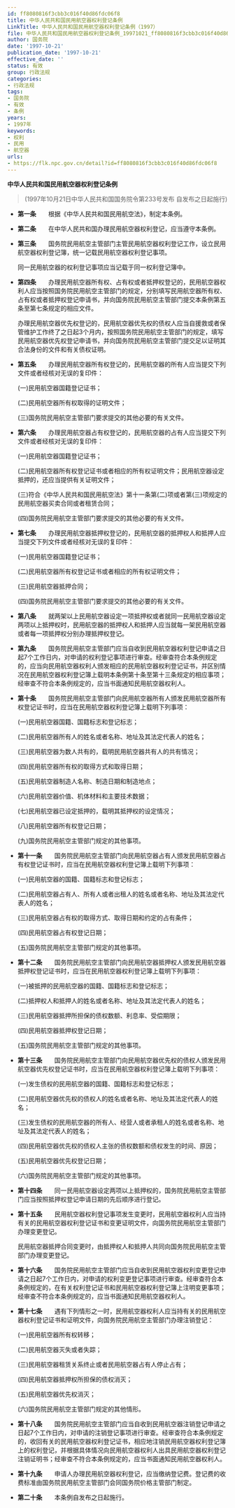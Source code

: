```yaml
---
id: ff8080816f3cbb3c016f40d86fdc06f8
title: 中华人民共和国民用航空器权利登记条例
LinkTitle: 中华人民共和国民用航空器权利登记条例（1997）
file: 中华人民共和国民用航空器权利登记条例_19971021_ff8080816f3cbb3c016f40d86fdc06f8.docx
author: 国务院
date: '1997-10-21'
publication_date: '1997-10-21'
effective_date: ''
status: 有效
group: 行政法规
categories:
- 行政法规
tags:
- 国务院
- 有效
- 条例
years:
- 1997年
keywords:
- 权利
- 民用
- 航空器
urls:
- https://flk.npc.gov.cn/detail?id=ff8080816f3cbb3c016f40d86fdc06f8
---
```


**中华人民共和国民用航空器权利登记条例**

> (1997年10月21日中华人民共和国国务院令第233号发布 自发布之日起施行)

- **第一条**　　根据《中华人民共和国民用航空法》，制定本条例。

- **第二条**　　在中华人民共和国办理民用航空器权利登记，应当遵守本条例。

- **第三条**　　国务院民用航空主管部门主管民用航空器权利登记工作，设立民用航空器权利登记簿，统一记载民用航空器权利登记事项。

  同一民用航空器的权利登记事项应当记载于同一权利登记簿中。

- **第四条**　　办理民用航空器所有权、占有权或者抵押权登记的，民用航空器权利人应当按照国务院民用航空主管部门的规定，分别填写民用航空器所有权、占有权或者抵押权登记申请书，并向国务院民用航空主管部门提交本条例第五条至第七条规定的相应文件。

  办理民用航空器优先权登记的，民用航空器优先权的债权人应当自援救或者保管维护工作终了之日起3个月内，按照国务院民用航空主管部门的规定，填写民用航空器优先权登记申请书，并向国务院民用航空主管部门提交足以证明其合法身份的文件和有关债权证明。

- **第五条**　　办理民用航空器所有权登记的，民用航空器的所有人应当提交下列文件或者经核对无误的复印件：

  (一)民用航空器国籍登记证书；

  (二)民用航空器所有权取得的证明文件；

  (三)国务院民用航空主管部门要求提交的其他必要的有关文件。

- **第六条**　　办理民用航空器占有权登记的，民用航空器的占有人应当提交下列文件或者经核对无误的复印件：

  (一)民用航空器国籍登记证书；

  (二)民用航空器所有权登记证书或者相应的所有权证明文件；民用航空器设定抵押的，还应当提供有关证明文件；

  (三)符合《中华人民共和国民用航空法》第十一条第(二)项或者第(三)项规定的民用航空器买卖合同或者租赁合同；

  (四)国务院民用航空主管部门要求提交的其他必要的有关文件。

- **第七条**　　办理民用航空器抵押权登记的，民用航空器的抵押权人和抵押人应当提交下列文件或者经核对无误的复印件：

  (一)民用航空器国籍登记证书；

  (二)民用航空器所有权登记证书或者相应的所有权证明文件；

  (三)民用航空器抵押合同；

  (四)国务院民用航空主管部门要求提交的其他必要的有关文件。

- **第八条**　　就两架以上民用航空器设定一项抵押权或者就同一民用航空器设定两项以上抵押权时，民用航空器的抵押权人和抵押人应当就每一架民用航空器或者每一项抵押权分别办理抵押权登记。

- **第九条**　　国务院民用航空主管部门应当自收到民用航空器权利登记申请之日起7个工作日内，对申请的权利登记事项进行审查。经审查符合本条例规定的，应当向民用航空器权利人颁发相应的民用航空器权利登记证书，并区别情况在民用航空器权利登记簿上载明本条例第十条至第十三条规定的相应事项；经审查不符合本条例规定的，应当书面通知民用航空器权利人。

- **第十条**　　国务院民用航空主管部门向民用航空器所有人颁发民用航空器所有权登记证书时，应当在民用航空器权利登记簿上载明下列事项：

  (一)民用航空器国籍、国籍标志和登记标志；

  (二)民用航空器所有人的姓名或者名称、地址及其法定代表人的姓名；

  (三)民用航空器为数人共有的，载明民用航空器共有人的共有情况；

  (四)民用航空器所有权的取得方式和取得日期；

  (五)民用航空器制造人名称、制造日期和制造地点；

  (六)民用航空器价值、机体材料和主要技术数据；

  (七)民用航空器已设定抵押的，载明其抵押权的设定情况；

  (八)民用航空器所有权登记日期；

  (九)国务院民用航空主管部门规定的其他事项。

- **第十一条**　　国务院民用航空主管部门向民用航空器占有人颁发民用航空器占有权登记证书时，应当在民用航空器权利登记簿上载明下列事项：

  (一)民用航空器的国籍、国籍标志和登记标志；

  (二)民用航空器占有人、所有人或者出租人的姓名或者名称、地址及其法定代表人的姓名；

  (三)民用航空器占有权的取得方式、取得日期和约定的占有条件；

  (四)民用航空器占有权登记日期；

  (五)国务院民用航空主管部门规定的其他事项。

- **第十二条**　　国务院民用航空主管部门向民用航空器抵押权人颁发民用航空器抵押权登记证书时，应当在民用航空器权利登记簿上载明下列事项：

  (一)被抵押的民用航空器的国籍、国籍标志和登记标志；

  (二)抵押权人和抵押人的姓名或者名称、地址及其法定代表人的姓名；

  (三)民用航空器抵押所担保的债权数额、利息率、受偿期限；

  (四)民用航空器抵押权登记日期；

  (五)国务院民用航空主管部门规定的其他事项。

- **第十三条**　　国务院民用航空主管部门向民用航空器优先权的债权人颁发民用航空器优先权登记证书时，应当在民用航空器权利登记簿上载明下列事项：

  (一)发生债权的民用航空器的国籍、国籍标志和登记标志；

  (二)民用航空器优先权的债权人的姓名或者名称、地址及其法定代表人的姓名；

  (三)发生债权的民用航空器的所有人、经营人或者承租人的姓名或者名称、地址及其法定代表人的姓名；

  (四)民用航空器优先权的债权人主张的债权数额和债权发生的时间、原因；

  (五)民用航空器优先权登记日期；

  (六)国务院民用航空主管部门规定的其他事项。

- **第十四条**　　同一民用航空器设定两项以上抵押权的，国务院民用航空主管部门应当按照抵押权登记申请日期的先后顺序进行登记。

- **第十五条**　　民用航空器权利登记事项发生变更时，民用航空器权利人应当持有关的民用航空器权利登记证书和变更证明文件，向国务院民用航空主管部门办理变更登记。

  民用航空器抵押合同变更时，由抵押权人和抵押人共同向国务院民用航空主管部门办理变更登记。

- **第十六条**　　国务院民用航空主管部门应当自收到民用航空器权利变更登记申请之日起7个工作日内，对申请的权利变更登记事项进行审查。经审查符合本条例规定的，在有关权利登记证书和民用航空器权利登记簿上注明变更事项；经审查不符合本条例规定的，应当书面通知民用航空器权利人。

- **第十七条**　　遇有下列情形之一时，民用航空器权利人应当持有关的民用航空器权利登记证书和证明文件，向国务院民用航空主管部门办理注销登记：

  (一)民用航空器所有权转移；

  (二)民用航空器灭失或者失踪；

  (三)民用航空器租赁关系终止或者民用航空器占有人停止占有；

  (四)民用航空器抵押权所担保的债权消灭；

  (五)民用航空器优先权消灭；

  (六)国务院民用航空主管部门规定的其他情形。

- **第十八条**　　国务院民用航空主管部门应当自收到民用航空器注销登记申请之日起7个工作日内，对申请的注销登记事项进行审查。经审查符合本条例规定的，收回有关的民用航空器权利登记证书，相应地注销民用航空器权利登记簿上的权利登记，并根据具体情况向民用航空器权利人出具民用航空器权利登记注销证明书；经审查不符合本条例规定的，应当书面通知民用航空器权利人。

- **第十九条**　　申请人办理民用航空器权利登记，应当缴纳登记费。登记费的收费标准由国务院民用航空主管部门会同国务院价格主管部门制定。

- **第二十条**　　本条例自发布之日起施行。
